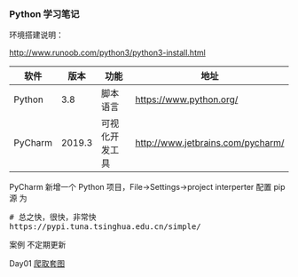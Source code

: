 ### Python 学习笔记



环境搭建说明：

http://www.runoob.com/python3/python3-install.html

<table><thead> 
<tr> <th>软件</th> <th>版本</th> <th>功能</th> <th>地址</th> </tr> </thead> <tbody> 
<tr> <td>Python</td> <td>3.8</td> <td>脚本语言</td> <td><a href="https://www.python.org/">https://www.python.org/</a></td> </tr>
<!-- <tr> <td>Django</td> <td>2.1.3</td> <td>Web框架</td> <td><a href="https://www.djangoproject.com/">https://www.djangoproject.com/</a></td> </tr> -->
<tr> <td>PyCharm</td> <td>2019.3</td> <td>可视化开发工具</td> <td><a href="http://www.jetbrains.com/pycharm/">http://www.jetbrains.com/pycharm/</a></td> </tr> 
</tbody> </table>
PyCharm
新增一个 Python 项目，File->Settings->project interperter 配置 pip 源 为
<pre>
# 总之快，很快，非常快
https://pypi.tuna.tsinghua.edu.cn/simple/
</pre>

案例
不定期更新

Day01
<a href="./tree/master/day01">爬取套图</a>